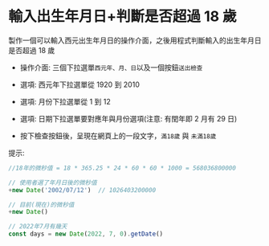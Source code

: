 # 輸入出生年月日+判斷是否超過 18 歲

製作一個可以輸入西元出生年月日的操作介面，之後用程式判斷輸入的出生年月日是否超過 18 歲

- 操作介面: 三個下拉選單`西元年、月、日`以及一個按鈕`送出檢查`

- 選項: 西元年下拉選單從 1920 到 2010
- 選項: 月份下拉選單從 1 到 12
- 選項: 日期下拉選單要對應年與月份選項(注意: 有閏年即 2 月有 29 日)

- 按下檢查按鈕後，呈現在網頁上的一段文字，`滿18歲` 與 `未滿18歲`

提示:

```js
//18年的微秒值 = 18 * 365.25 * 24 * 60 * 60 * 1000 = 568036800000

// 使用者選了年月日後的微秒值
+new Date('2002/07/12')  // 1026403200000

// 目前(現在)的微秒值
+new Date()

// 2022年7月有幾天
const days = new Date(2022, 7, 0).getDate()
```
